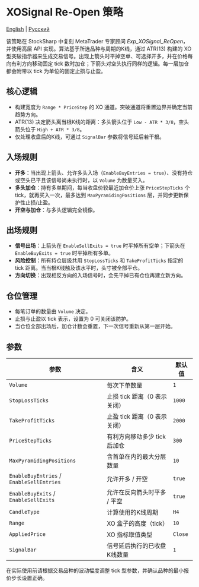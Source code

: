 # XOSignal Re-Open 策略
[English](README.md) | [Русский](README_ru.md)

该策略在 StockSharp 中复刻 MetaTrader 专家顾问 *Exp_XOSignal_ReOpen*，并使用高层 API 实现。算法基于所选品种与周期的K线，通过 ATR(13) 构建的 XO 型突破指示器来生成交易信号。出现上箭头时平掉空单、可选择开多，并在价格每向有利方向移动固定 tick 数时加仓；下箭头对空头执行同样的逻辑。每一层加仓都会附带以 tick 为单位的固定止损与止盈。

## 核心逻辑

- 构建宽度为 `Range * PriceStep` 的 XO 通道。突破通道将重置边界并确定当前趋势方向。
- ATR(13) 决定箭头离当根K线的距离：多头箭头位于 `Low - ATR * 3/8`，空头箭头位于 `High + ATR * 3/8`。
- 仅处理收盘后的K线，可通过 `SignalBar` 参数将信号延后若干根。

## 入场规则

- **开多**：当出现上箭头、允许多头入场（`EnableBuyEntries = true`）、没有持仓或空头已平且该信号尚未执行时，以 `Volume` 为数量买入。
- **多头加仓**：持有多单期间，每当收盘价较最近加仓价上涨 `PriceStepTicks` 个 tick，就再买入一次，最多达到 `MaxPyramidingPositions` 层，并同步更新保护性止损/止盈。
- **开空与加仓**：与多头逻辑完全镜像。

## 出场规则

- **信号出场**：上箭头在 `EnableSellExits = true` 时平掉所有空单；下箭头在 `EnableBuyExits = true` 时平掉所有多单。
- **风险控制**：所有持仓层级共用 `StopLossTicks` 和 `TakeProfitTicks` 指定的 tick 距离。当当根K线触及该水平时，头寸被全部平仓。
- **方向切换**：出现相反方向的入场信号时，会先平掉已有仓位再建立新方向。

## 仓位管理

- 每笔订单的数量由 `Volume` 决定。
- 止损与止盈以 tick 表示，设置为 0 可关闭该防护。
- 当仓位全部出场后，加仓计数会重置，下一次信号重新从第一层开始。

## 参数

| 参数 | 含义 | 默认值 |
|------|------|--------|
| `Volume` | 每次下单数量 | `1` |
| `StopLossTicks` | 止损 tick 距离（0 表示关闭） | `1000` |
| `TakeProfitTicks` | 止盈 tick 距离（0 表示关闭） | `2000` |
| `PriceStepTicks` | 有利方向移动多少 tick 后加仓 | `300` |
| `MaxPyramidingPositions` | 含首单在内的最大分层数量 | `10` |
| `EnableBuyEntries` / `EnableSellEntries` | 允许开多 / 开空 | `true` |
| `EnableBuyExits` / `EnableSellExits` | 允许在反向箭头时平多 / 平空 | `true` |
| `CandleType` | 计算使用的K线周期 | `H4` |
| `Range` | XO 盒子的高度（tick） | `10` |
| `AppliedPrice` | XO 指标取值类型 | `Close` |
| `SignalBar` | 信号延后执行的已收盘K线数量 | `1` |

在实际使用前请根据交易品种的波动幅度调整 tick 型参数，并确认品种的最小报价步长设置正确。
